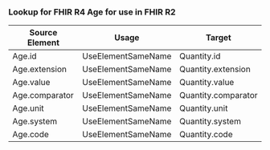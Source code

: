 ### Lookup for FHIR R4 Age for use in FHIR R2

| Source Element | Usage | Target |
| -------------- | ----- | ------ |
| Age.id | UseElementSameName | Quantity.id |
| Age.extension | UseElementSameName | Quantity.extension |
| Age.value | UseElementSameName | Quantity.value |
| Age.comparator | UseElementSameName | Quantity.comparator |
| Age.unit | UseElementSameName | Quantity.unit |
| Age.system | UseElementSameName | Quantity.system |
| Age.code | UseElementSameName | Quantity.code |
